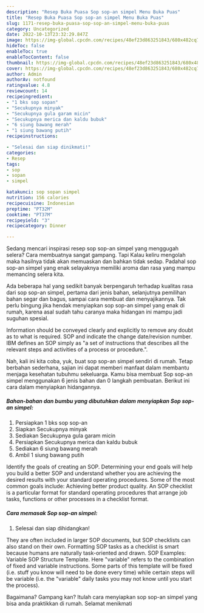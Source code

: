 ```yaml
---
description: "Resep Buka Puasa Sop sop-an simpel Menu Buka Puas"
title: "Resep Buka Puasa Sop sop-an simpel Menu Buka Puas"
slug: 1171-resep-buka-puasa-sop-sop-an-simpel-menu-buka-puas
category: Uncategorized
date: 2022-10-13T23:32:29.847Z
image: https://img-global.cpcdn.com/recipes/48ef23d863251843/680x482cq70/sop-sop-an-simpel-foto-resep-utama.jpg
hideToc: false
enableToc: true
enableTocContent: false
thumbnail: https://img-global.cpcdn.com/recipes/48ef23d863251843/680x482cq70/sop-sop-an-simpel-foto-resep-utama.jpg
cover: https://img-global.cpcdn.com/recipes/48ef23d863251843/680x482cq70/sop-sop-an-simpel-foto-resep-utama.jpg
author: Admin
authorAv: notfound
ratingvalue: 4.8
reviewcount: 14
recipeingredient:
- "1 bks sop sopan"
- "Secukupnya minyak"
- "Secukupnya gula garam micin"
- "Secukupnya merica dan kaldu bubuk"
- "6 siung bawang merah"
- "1 siung bawang putih"
recipeinstructions:

- "Selesai dan siap dinikmati!"
categories:
- Resep
tags:
- sop
- sopan
- simpel

katakunci: sop sopan simpel 
nutrition: 156 calories
recipecuisine: Indonesian
preptime: "PT32M"
cooktime: "PT37M"
recipeyield: "3"
recipecategory: Dinner

---
```



Sedang mencari inspirasi resep sop sop-an simpel yang menggugah selera? Cara membuatnya sangat gampang. Tapi Kalau keliru mengolah maka hasilnya tidak akan memuaskan dan bahkan tidak sedap. Padahal sop sop-an simpel yang enak selayaknya memiliki aroma dan rasa yang mampu memancing selera kita.


Ada beberapa hal yang sedikit banyak berpengaruh terhadap kualitas rasa dari sop sop-an simpel, pertama dari jenis bahan, selanjutnya pemilihan bahan segar dan bagus, sampai cara membuat dan menyajikannya. Tak perlu bingung jika hendak menyiapkan sop sop-an simpel yang enak di rumah, karena asal sudah tahu caranya maka hidangan ini mampu jadi suguhan spesial.

Information should be conveyed clearly and explicitly to remove any doubt as to what is required. SOP and indicate the change date/revision number. IBM defines an SOP simply as &#34;a set of instructions that describes all the relevant steps and activities of a process or procedure.&#34;.


Nah, kali ini kita coba, yuk, buat sop sop-an simpel sendiri di rumah. Tetap berbahan sederhana, sajian ini dapat memberi manfaat dalam membantu menjaga kesehatan tubuhmu sekeluarga. Kamu bisa membuat Sop sop-an simpel menggunakan 6 jenis bahan dan 0 langkah pembuatan. Berikut ini cara dalam menyiapkan hidangannya.

<!--inarticleads1-->

##### Bahan-bahan dan bumbu yang dibutuhkan dalam menyiapkan Sop sop-an simpel:

1. Persiapkan 1 bks sop sop-an
1. Siapkan Secukupnya minyak
1. Sediakan Secukupnya gula garam micin
1. Persiapkan Secukupnya merica dan kaldu bubuk
1. Sediakan 6 siung bawang merah
1. Ambil 1 siung bawang putih


Identify the goals of creating an SOP. Determining your end goals will help you build a better SOP and understand whether you are achieving the desired results with your standard operating procedures. Some of the most common goals include: Achieving better product quality. An SOP checklist is a particular format for standard operating procedures that arrange job tasks, functions or other processes in a checklist format. 

<!--inarticleads2-->

##### Cara memasak Sop sop-an simpel:


1. Selesai dan siap dihidangkan!

They are often included in larger SOP documents, but SOP checklists can also stand on their own. Formatting SOP tasks as a checklist is smart because humans are naturally task-oriented and drawn. SOP Examples: Variable SOP Structure Template. Here &#34;variable&#34; refers to the combination of fixed and variable instructions. Some parts of this template will be fixed (i.e. stuff you know will need to be done every time) while certain steps will be variable (i.e. the &#34;variable&#34; daily tasks you may not know until you start the process). 

Bagaimana? Gampang kan? Itulah cara menyiapkan sop sop-an simpel yang bisa anda praktikkan di rumah. Selamat menikmati
